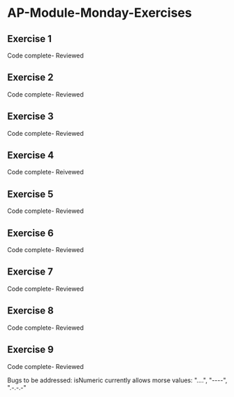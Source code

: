 # AP-Module-Monday-Exercises

## Exercise 1
Code complete- Reviewed

## Exercise 2
Code complete- Reviewed

## Exercise 3
Code complete- Reviewed

## Exercise 4
Code complete- Reivewed

## Exercise 5
Code complete- Reviewed

## Exercise 6
Code complete- Reviewed

## Exercise 7
Code complete- Reviewed

## Exercise 8
Code complete- Reviewed

## Exercise 9
Code complete- Reviewed


Bugs to be addressed: isNumeric currently allows morse values: "....", "----", ".-.-.-"

